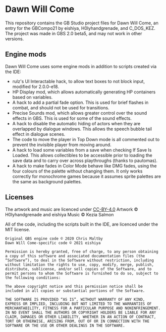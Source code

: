 # Dawn Will Come
This repository contains the GB Studio project files for Dawn Will Come, an entry for the GBCompo21 by eishiya, H0lyhandgrenade, and C_DOS_KEZ.
The project was made in GBS 2.0 beta5, and may not work in other versions.

## Engine mods
Dawn Will Come uses some engine mods in addition to scripts created via the IDE:
- rulz's UI Interactable hack, to allow text boxes to not block input, modified for 2.0.0-e18.
- HP Display mod, which allows automatically generating HP containers based on variables.
- A hack to add a partial fade option. This is used for brief flashes in combat, and should not be used for transitions.
- Precise Sounds mod, which allows greater control over the sound effects in GBS. This is used for some of the sound effects.
- A hack to disable the automatic hiding of actors when they are overlapped by dialogue windows. This allows the speech bubble tail effect in dialogue scenes.
- The code to move the player in Top Down mode is all commented out to prevent the invisible player from moving around.
- A hack to load some variables from a save when checking If Save Is Loaded. This allows collectibles to be accessible prior to loading the save data and to carry over across playthroughs (thanks to pautomas).
- A hack to make fades in Color Mode behave like DMG fades, using the four colours of the palette without changing them. It only works correctly for monochrome games because it assumes sprite palettes are the same as background palettes.

## Licenses
The artwork and music are licenced under [CC-BY-4.0](https://creativecommons.org/licenses/by/4.0/)
Artwork © H0lyhandgrenade and eishiya
Music © Kezia Salmon


All of the code, including the scripts built in the IDE, are licenced under the MIT license.
```
Original GBS engine code © 2020 Chris Maltby
Dawn Will Come-specific code © 2021 eishiya

Permission is hereby granted, free of charge, to any person obtaining a copy of this software and associated documentation files (the “Software”), to deal in the Software without restriction, including without limitation the rights to use, copy, modify, merge, publish, distribute, sublicense, and/or sell copies of the Software, and to permit persons to whom the Software is furnished to do so, subject to the following conditions:

The above copyright notice and this permission notice shall be included in all copies or substantial portions of the Software.

THE SOFTWARE IS PROVIDED “AS IS”, WITHOUT WARRANTY OF ANY KIND, EXPRESS OR IMPLIED, INCLUDING BUT NOT LIMITED TO THE WARRANTIES OF MERCHANTABILITY, FITNESS FOR A PARTICULAR PURPOSE AND NONINFRINGEMENT. IN NO EVENT SHALL THE AUTHORS OR COPYRIGHT HOLDERS BE LIABLE FOR ANY CLAIM, DAMAGES OR OTHER LIABILITY, WHETHER IN AN ACTION OF CONTRACT, TORT OR OTHERWISE, ARISING FROM, OUT OF OR IN CONNECTION WITH THE SOFTWARE OR THE USE OR OTHER DEALINGS IN THE SOFTWARE.
```